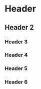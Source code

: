# Header

## Header 2

### Header 3

### Header 4

### Header 5

### Header 6

<!--# Home Page Texts-->
<!---->
<!--## Ecclesiastes 9:10-->
<!---->
<!--Hi! I am Marcos, and I am an undergrad Computer Science student at the University of Guelph. I am in my final year and graduating this upcoming winter 2025. Originally from Ecuador, I have been living here in Canada for the past three years and have learned and experienced so much. I live with my wife here-->
